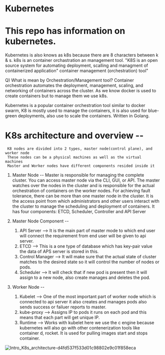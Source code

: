 # Kubernetes
# This repo has information on kubernetes.

Kubernetes is also knows as k8s because there are 8 characters between k & s.
k8s is an container orchastration an management tool.
   "K8S is an open source system for automating deployment, scalling and managment of containerized application"
    container management (orchestration) tool"

Q) What is mean by Orchestration/Management tool?
  Container orchestration automates the deployment, management, scaling, and networking of containers across the cluster.
  As we know docker is used to create containers but to manage them we use k8s. 
  
Kubernetes is a popular container orchestration tool similar to docker swarm, K8 is mostly used to manage the containers, it is also used for blue-green deployments, also use to scale the containers.
Written in Golang.

# K8s architecture and overview --
     K8 nodes are divided into 2 types, master node(control plane), and worker node
     These nodes can be a physical machines as well as the virtual machines
     Master and Worker nodes have different components resided inside it
     
  1. Master Node --
     Master is responsible for managing the complete cluster.
     You can access master node via the CLI, GUI, or API.
     The master watches over the nodes in the cluster and is responsible for the actual orchestration of containers on the worker nodes.
     For achieving fault tolerance, there can be more than one master node in the cluster.
     It is the access point from which administrators and other users interact with the cluster to manage the scheduling and deployment of containers.
     It has four components: ETCD, Scheduler, Controller and API Server 
  
  2. Master Node Component --
      1. API Server      --> It is the main part of master mode to which end user will connect the requirement from end user will be given to api server.
      2. ETCD            --> This is a one type of database which has key-pair value the data of APS server is stored in this.
      3. Control Manager --> It will make sure that the actual state of cluster matches to the desired state so it will control the number of nodes or pods.
      4. Scheduler       --> It will check that if new pod is present then it will assign to a new node, also create manages and deletes the pod.
  
  3. Worker Node --
       1. Kubelet        --> One of the most important part of worker node which is connected to api server it also creates and manages pods also sends                                    success or failuer reports to master.
       2. kube-proxy     --> Assigns IP to pods it runs on each pod and this means that each part will get unique IP.
       3. Runtime        --> Works with kubelet here we use the c engine because kubernetes will also go with other contenerization tools like container d,                                rocket. It is used for pulling images start and stops container.
       
       
       
       
       
![Intro_K8s_architecture-d4fd537f533d01c98802e9c01f858eca](https://user-images.githubusercontent.com/108976232/225552949-d255c3f7-824a-4233-9446-22519fddbeec.png)




       
       
      
       
       
  
